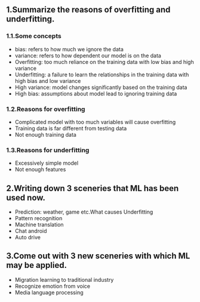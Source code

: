 ## 1.Summarize the reasons of overfitting and underfitting.
### 1.1.Some concepts
- bias: refers to how much we ignore the data
- variance: refers to how dependent our model is on the data
- Overfitting: too much reliance on the training data with low bias and high variance
- Underfitting: a failure to learn the relationships in the training data with high bias and low variance
- High variance: model changes significantly based on the training data
- High bias: assumptions about model lead to ignoring training data

### 1.2.Reasons for overfitting
- Complicated model with too much variables will cause overfitting
- Training data is far different from testing data
- Not enough training data

### 1.3.Reasons for underfitting
- Excessively simple model
- Not enough features

## 2.Writing down 3 sceneries that ML has been used now.
- Prediction: weather, game etc.What causes Underfitting
- Pattern recognition
- Machine translation
- Chat android
- Auto drive


## 3.Come out with 3 new sceneries with which ML may be applied.
- Migration learning to traditional industry
- Recognize emotion from voice
- Media language processing